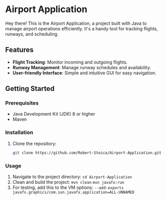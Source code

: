 # Airport Application

Hey there! This is the Airport Application, a project built with Java to manage airport operations efficiently. It's a handy tool for tracking flights, runways, and scheduling.

## Features

- **Flight Tracking**: Monitor incoming and outgoing flights.
- **Runway Management**: Manage runway schedules and availability.
- **User-friendly Interface**: Simple and intuitive GUI for easy navigation.

## Getting Started

### Prerequisites

- Java Development Kit (JDK) 8 or higher
- Maven

### Installation

1. Clone the repository:
   ```bash
   git clone https://github.com/Robert-Stoica/Airport-Application.git

### Usage
1. Navigate to the project directory:
   `cd Airport-Application`
2. Clean and build the project:
   `mvn clean`
   `mvn javafx:run`
3. For testing, add this to the VM options:
   `--add-exports javafx.graphics/com.sun.javafx.application=ALL-UNNAMED`



